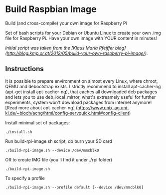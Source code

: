 Build Raspbian Image
=========================================================

Build (and cross-compile) your own image for Raspberry Pi

Set of bash scripts for your Debian or Ubuntu Linux to create your own .img file for Raspberry Pi.
Have your own image with YOUR content in minutes!

*Initial script was taken from the [Klaus Maria Pfeiffer blog] (http://blog.kmp.or.at/2012/05/build-your-own-raspberry-pi-image/).*

Instructions
---------------------------------------------------------

It is possible to prepare environment on almost every Linux, where chroot, QEMU and debootstrap exists.
I strictly recommend to install apt-cacher-ng (apt-get install apt-cacher-ng), that caches all downloaded deb packages and lets you to use deb_local_mirror, what's extreamely useful for further experiments, system won't download packages from internet anymore! [Read more about apt-cacher-ng] (https://www.unix-ag.uni-kl.de/~bloch/acng/html/config-servquick.html#config-client)

Install minimal set of packages:

	./install.sh

Run build-rpi-image.sh script, do burn your SD card

	./build-rpi-image.sh --device /dev/mmcblk0

OR to create IMG file (you'll find it under ./rpi folder)

	./build-rpi-image.sh

To specify a profile

	./build-rpi-image.sh --profile default [--device /dev/mmcblk0]

